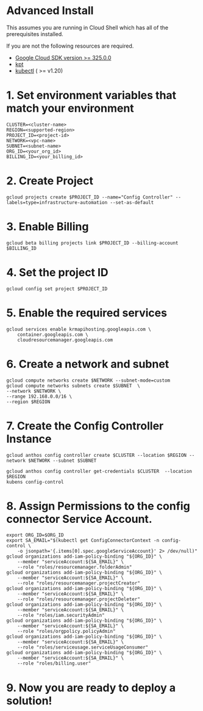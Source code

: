 Advanced Install
==================================

This assumes you are running in Cloud Shell which has all of the prerequisites installed. 

If you are not the following resources are required.
* [Google Cloud SDK version >= 325.0.0](https://cloud.google.com/sdk/docs/downloads-versioned-archives)
* [kpt](https://kpt.dev/installation/)
* [kubectl](https://kubernetes.io/docs/tasks/tools/) ( >= v1.20)

# 1. Set environment variables that match your environment
```
CLUSTER=<cluster-name>
REGION=<supported-region>
PROJECT_ID=<project-id>
NETWORK=<vpc-name>
SUBNET=<subnet-name>
ORG_ID=<your_org_id>
BILLING_ID=<your_billing_id>
```

# 2. Create Project
```
gcloud projects create $PROJECT_ID --name="Config Controller" --labels=type=infrastructure-automation --set-as-default
```

# 3. Enable Billing
```
gcloud beta billing projects link $PROJECT_ID --billing-account $BILLING_ID
```

# 4. Set the project ID
```
gcloud config set project $PROJECT_ID
```

# 5. Enable the required services
```
gcloud services enable krmapihosting.googleapis.com \
    container.googleapis.com \
    cloudresourcemanager.googleapis.com
```

# 6. Create a network and subnet
```
gcloud compute networks create $NETWORK --subnet-mode=custom
gcloud compute networks subnets create $SUBNET  \
--network $NETWORK \
--range 192.168.0.0/16 \
--region $REGION
```

# 7. Create the Config Controller Instance
```
gcloud anthos config controller create $CLUSTER --location $REGION --network $NETWORK --subnet $SUBNET
```
```
gcloud anthos config controller get-credentials $CLUSTER  --location $REGION
kubens config-control
```

# 8. Assign Permissions to the config connector Service Account.

```
export ORG_ID=$ORG_ID
export SA_EMAIL="$(kubectl get ConfigConnectorContext -n config-control \
    -o jsonpath='{.items[0].spec.googleServiceAccount}' 2> /dev/null)"
gcloud organizations add-iam-policy-binding "${ORG_ID}" \
    --member "serviceAccount:${SA_EMAIL}" \
    --role "roles/resourcemanager.folderAdmin"
gcloud organizations add-iam-policy-binding "${ORG_ID}" \
    --member "serviceAccount:${SA_EMAIL}" \
    --role "roles/resourcemanager.projectCreator"
gcloud organizations add-iam-policy-binding "${ORG_ID}" \
    --member "serviceAccount:${SA_EMAIL}" \
    --role "roles/resourcemanager.projectDeleter"
gcloud organizations add-iam-policy-binding "${ORG_ID}" \
    --member "serviceAccount:${SA_EMAIL}" \
    --role "roles/iam.securityAdmin"
gcloud organizations add-iam-policy-binding "${ORG_ID}" \
    --member "serviceAccount:${SA_EMAIL}" \
    --role "roles/orgpolicy.policyAdmin"
gcloud organizations add-iam-policy-binding "${ORG_ID}" \
    --member "serviceAccount:${SA_EMAIL}" \
    --role "roles/serviceusage.serviceUsageConsumer"
gcloud organizations add-iam-policy-binding "${ORG_ID}" \
    --member "serviceAccount:${SA_EMAIL}" \
    --role "roles/billing.user"    
``` 

# 9. Now you are ready to deploy a solution!
